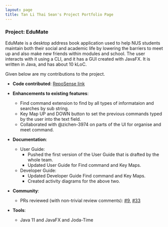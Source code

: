 ```yaml
---
layout: page
title: Tan Li Thai Sean's Project Portfolio Page
---
```


### Project: EduMate

EduMate is a desktop address book application used to help NUS students maintain both their social and academic life by lowering the barriers to meet up and also make new friends within modules and school. The user interacts with it using a CLI, and it has a GUI created with JavaFX. It is written in Java, and has about 10 kLoC.

Given below are my contributions to the project.

* **Code contributed**: [RepoSense link](https://nus-cs2103-ay2223s2.github.io/tp-dashboard/?search=seanfirefox&breakdown=true)

* **Enhancements to existing features**:
  * Find command extension to find by all types of informataion and searches by sub string.
  * Key Map UP and DOWN button to set the previous commands typed by the user into the text field.
  * Collaborated with @zichen-3974 on parts of the UI for organise and meet command.

* **Documentation**:
  * User Guide:
    * Pushed the first version of the User Guide that is drafted by the whole team.
    * Updated User Guide for Find command and Key Maps.
  * Developer Guide:
    * Updated Developer Guide Find command and Key Maps.
    * Created activity diagrams for the above two.

* **Community**:
  * PRs reviewed (with non-trivial review comments): [\#9](), [\#33]()

* **Tools**:
  * Java 11 and JavaFX and Joda-Time

